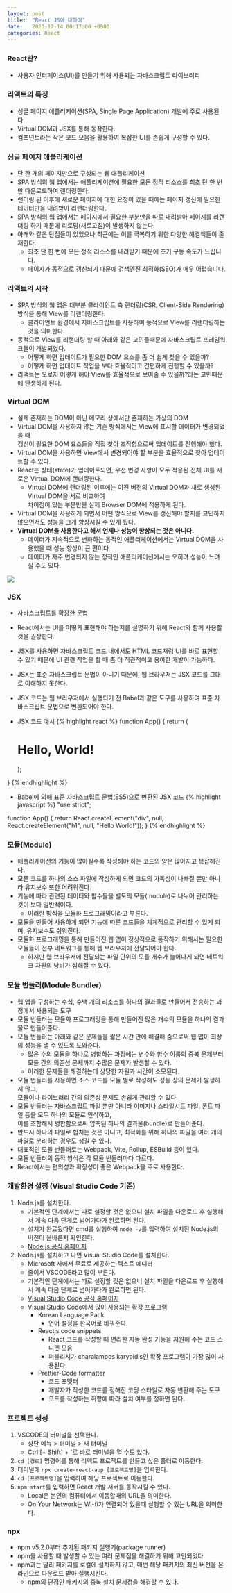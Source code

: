 ```yaml
---
layout: post
title:  "React JS에 대하여"
date:   2023-12-14 00:17:00 +0900
categories: React
---
```


### React란?

- 사용자 인터페이스(UI)를 만들기 위해 사용되는 자바스크립트 라이브러리

### 리액트의 특징

- 싱글 페이지 애플리케이션(SPA, Single Page Application) 개발에 주로 사용된다.
- Virtual DOM과 JSX를 통해 동작한다.
- 컴포넌트라는 작은 코드 모음을 활용하여 복잡한 UI를 손쉽게 구성할 수 있다.

### 싱글 페이지 애플리케이션

- 단 한 개의 페이지만으로 구성되는 웹 애플리케이션
- SPA 방식의 웹 앱에서는 애플리케이션에 필요한 모든 정적 리소스를 최초 단 한 번만 다운로드하여 랜더링한다.
- 랜더링 된 이후에 새로운 페이지에 대한 요청이 있을 때에는 페이지 갱신에 필요한 데이터만을 내려받아 리랜더링한다.
- SPA 방식의 웹 앱에서는 페이지에서 필요한 부분만을 따로 내려받아 페이지를 리랜더링 하기 때문에 리로딩(새로고침)이 발생하지 않는다.
- 아래와 같은 단점들이 있었으나 최근에는 이를 극복하기 위한 다양한 해결책들이 존재한다.
    - 최초 단 한 번에 모든 정적 리소스를 내려받기 때문에 초기 구동 속도가 느립니다.
    - 페이지가 동적으로 갱신되기 때문에 검색엔진 최적화(SEO)가 매우 어렵습니다.

### 리액트의 시작

- SPA 방식의 웹 앱은 대부분 클라이언트 측 랜더링(CSR, Client-Side Rendering) 방식을 통해 View를 리랜더링한다.
    - 클라이언트 환경에서 자바스크립트를 사용하여 동적으로 View를 리랜더링하는 것을 의미한다.
- 동적으로 View를 리랜더링 할 때 아래와 같은 고민들때문에 자바스크립트 프레임워크들이 개발되었다.
    - 어떻게 하면 업데이트가 필요한 DOM 요소를 좀 더 쉽게 찾을 수 있을까?
    - 어떻게 하면 업데이트 작업을 보다 효율적이고 간편하게 진행할 수 있을까?
- 리액트는 오로지 어떻게 해야 View를 효율적으로 보여줄 수 있을까?라는 고민때문에 탄생하게 된다.

### Virtual DOM

- 실제 존재하는 DOM이 아닌 메모리 상에서만 존재하는 가상의 DOM
- Virtual DOM을 사용하지 않는 기존 방식에서는 View에 표시할 데이터가 변경되었을 때  
갱신이 필요한 DOM 요소들을 직접 찾아 조작함으로써 업데이트를 진행해야 했다.
- Virtual DOM을 사용하면 View에서 변경되어야 할 부분을 효율적으로 찾아 업데이트할 수 있다.
- React는 상태(state)가 업데이트되면, 우선 변경 사항이 모두 적용된 전체 UI를 새로운 Virtual DOM에 랜더링한다.
    - Virtual DOM에 랜더링된 이후에는 이전 버전의 Virtual DOM과 새로 생성된 Virtual DOM을 서로 비교하여  
    차이점이 있는 부분만을 실제 Browser DOM에 적용하게 된다.
- Virtual DOM을 사용하게 되면서 어떤 방식으로 View를 갱신해야 할지를 고민하지 않으면서도 성능을 크게 향상시킬 수 있게 됬다.
- <b>Virtual DOM을 사용한다고 해서 언제나 성능이 향상되는 것은 아니다.</b>
    - 데이터가 지속적으로 변화하는 동적인 애플리케이션에서는 Virtual DOM을 사용했을 때 성능 향상이 큰 편이다.
    - 데이터가 자주 변경되지 않는 정적인 애플리케이션에서는 오히려 성능이 느려질 수도 있다.

<img src="{{site.url}}{{site.baseurl}}{{site.post_img_root}}/react_001.jpg"/>

### JSX

- 자바스크립트를 확장한 문법
- React에서는 UI를 어떻게 표현해야 하는지를 설명하기 위해 React와 함께 사용할 것을 권장한다.
- JSX를 사용하면 자바스크립트 코드 내에서도 HTML 코드처럼 UI를 바로 표현할 수 있기 때문에 UI 관련 작업을 할 때 좀 더 직관적이고 용이한 개발이 가능하다.
- JSX는 표준 자바스크립트 문법이 아니기 때문에, 웹 브라우저는 JSX 코드를 그대로 이해하지 못한다.
- JSX 코드는 웹 브라우저에서 실행되기 전 Babel과 같은 도구를 사용하여 표준 자바스크립트 문법으로 변환되어야 한다.

- JSX 코드 예시
{% highlight react %}
function App() {
  return (
    <div>
      <h1>Hello, World!</h1>
    </div>
  );
}
{% endhighlight %}

- Babel에 의해 표준 자바스크립트 문법(ES5)으로 변환된 JSX 코드
{% highlight javascript %}
"use strict";

function App() {
  return React.createElement("div", null, React.createElement("h1", null, "Hello World!"));
}
{% endhighlight %}

### 모듈(Module)

- 애플리케이션의 기능이 많아질수록 작성해야 하는 코드의 양은 많아지고 복잡해진다.
- 모든 코드를 하나의 소스 파일에 작성하게 되면 코드의 가독성이 나빠질 뿐만 아니라 유지보수 또한 어려워진다.
- 기능에 따라 관련된 데이터와 함수들을 별도의 모듈(module)로 나누어 관리하는 것이 보다 일반적이다.
    - 이러한 방식을 모듈화 프로그래밍이라고 부른다.
- 모듈을 만들어 사용하게 되면 기능에 따른 코드들을 체계적으로 관리할 수 있게 되며, 유지보수도 쉬워진다.
- 모듈화 프로그래밍을 통해 만들어진 웹 앱이 정상적으로 동작하기 위해서는 필요한 모듈들이 전부 네트워크를 통해 웹 브라우저에 전달되어야 한다.
    - 하지만 웹 브라우저에 전달되는 파일 단위의 모듈 개수가 늘어나게 되면 네트워크 자원의 낭비가 심해질 수 있다.

### 모듈 번들러(Module Bundler)

- 웹 앱을 구성하는 수십, 수백 개의 리소스를 하나의 결과물로 만들어서 전송하는 과정에서 사용되는 도구
- 모듈 번들러는 모듈화 프로그래밍을 통해 만들어진 많은 개수의 모듈을 하나의 결과물로 만들어준다.
- 모듈 번들러는 아래와 같은 문제들을 짧은 시간 안에 해결해 줌으로써 웹 앱이 최상의 성능을 낼 수 있도록 도와준다.
    - 많은 수의 모듈을 하나로 병합하는 과정에는 변수와 함수 이름의 중복 문제부터 모듈 간의 의존성 문제까지 수많은 문제가 발생할 수 있다.
    - 이러한 문제들을 해결하는데 상당한 자원과 시간이 소모된다.
- 모듈 번들러를 사용하면 소스 코드를 모듈 별로 작성해도 성능 상의 문제가 발생하지 않고,  
모듈이나 라이브러리 간의 의존성 문제도 손쉽게 관리할 수 있다.
- 모듈 번들러는 자바스크립트 파일 뿐만 아니라 이미지나 스타일시트 파일, 폰트 파일 등을 모두 하나의 모듈로 인식하고,  
이를 조합해서 병합함으로써 압축된 하나의 결과물(bundle)로 만들어준다.
- 반드시 하나의 파일로 합치는 것은 아니고, 최적화를 위해 하나의 파일을 여러 개의 파일로 분리하는 경우도 생길 수 있다.
- 대표적인 모듈 번들러로는 Webpack, Vite, Rollup, ESBuild 등이 있다.
- 모듈 번들러의 동작 방식은 각 모듈 번들러마다 다르다.
- React에서는 편의성과 확장성이 좋은 Webpack을 주로 사용한다.

### 개발환경 설정 (Visual Studio Code 기준)

1. Node.js를 설치한다.
    - 기본적인 단계에서는 따로 설정할 것은 없으니 설치 파일을 다운로드 후 실행해서 계속 다음 단계로 넘어가다가 완료하면 된다.
    - 설치가 완료됬다면 cmd를 실행하여 `node -v`를 입력하여 설치된 Node.js의 버전이 올바른지 확인한다.
    - [Node.js 공식 홈페이지](https://nodejs.org/en)
2. Node.js를 설치하고 나면 Visual Studio Code를 설치한다.
    - Microsoft 사에서 무료로 제공하는 텍스트 에디터
    - 줄여서 VSCODE라고 많이 부른다.
    - 기본적인 단계에서는 따로 설정할 것은 없으니 설치 파일을 다운로드 후 실행해서 계속 다음 단계로 넘어가다가 완료하면 된다.
    - [Visual Studio Code 공식 홈페이지](https://code.visualstudio.com/)
    - Visual Studio Code에서 많이 사용되는 확장 프로그램
        - Korean Language Pack
            - 언어 설정을 한국어로 바꿔준다.
        - Reactjs code snippets
            - React 코드를 작성할 때 편리한 자동 완성 기능을 지원해 주는 코드 스니펫 모음
            - 퍼블리셔가 charalampos karypidis인 확장 프로그램이 가장 많이 사용된다.
        - Prettier-Code formatter
            - 코드 포맷터
            - 개발자가 작성한 코드를 정해진 코딩 스타일로 자동 변환해 주는 도구
            - 코드를 작성하는 취향에 따라 설치 여부를 정하면 된다.

### 프로젝트 생성

1. VSCODE의 터미널을 선택한다.
    - 상단 메뉴 > 터미널 > 새 터미널
    - Ctrl [+ Shift] + `로 바로 터미널을 열 수도 있다.
2. `cd [경로]` 명령어를 통해 리액트 프로젝트를 만들고 싶은 폴더로 이동한다.
3. 터미널에 `npx create-react-app [프로젝트명]`을 입력한다.
4. `cd [프로젝트명]`을 입력하여 해당 프로젝트로 이동한다.
5. `npm start`를 입력하면 React 개발 서버를 동작시킬 수 있다.
    - Local은 본인의 컴퓨터에서 이동할때의 URL을 의미한다.
    - On Your Network는 Wi-fi가 연결되어 있을때 실행할 수 있는 URL을 의미한다.

### npx

- npm v5.2.0부터 추가된 패키지 실행기(package runner)
- npm을 사용할 때 발생할 수 있는 여러 문제점을 해결하기 위해 고안되었다.
- npm과는 달리 패키지를 로컬에 설치하지 않고, 매번 해당 패키지의 최신 버전을 온라인으로 다운로드 받아 실행시킨다.
    - npm의 단점인 패키지의 중복 설치 문제점을 해결할 수 있다.

<!--
기존의 리액트는 노드처럼 웹 브라우저가 읽지 못해서 웹팩이나 바벨을 통해 못생긴 코드로 변경해줘야 했다.
하지만 최근의 리액트는 npx create-react-app [만들 앱 이름]을 통해서 간편하게 실행할수 있게 되었다.
(※ npm의 5.2.0 버젼부터 새로 추가된 도구다.)

https://tcpschool.com/react/react_jsx_webpack
-->